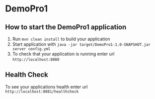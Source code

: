 # DemoPro1

How to start the DemoPro1 application
---

1. Run `mvn clean install` to build your application
1. Start application with `java -jar target/DemoPro1-1.0-SNAPSHOT.jar server config.yml`
1. To check that your application is running enter url `http://localhost:8080`

Health Check
---

To see your applications health enter url `http://localhost:8081/healthcheck`
